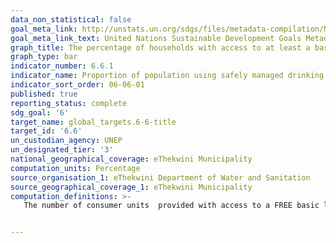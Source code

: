 ```yaml
---
data_non_statistical: false
goal_meta_link: http://unstats.un.org/sdgs/files/metadata-compilation/Metadata-Goal-6.pdf
goal_meta_link_text: United Nations Sustainable Development Goals Metadata (pdf 428kB)
graph_title: The percentage of households with access to at least a basic level of water
graph_type: bar
indicator_number: 6.6.1
indicator_name: Proportion of population using safely managed drinking water services
indicator_sort_order: 06-06-01
published: true
reporting_status: complete
sdg_goal: '6'
target_name: global_targets.6-6-title
target_id: '6.6'
un_custodian_agency: UNEP
un_designated_tier: '3'
national_geographical_coverage: eThekwini Municipality
computation_units: Percentage
source_organisation_1: eThekwini Department of Water and Sanitation
source_geographical_coverage_1: eThekwini Municipality
computation_definitions: >-
   The number of consumer units  provided with access to a FREE basic level of potable WATER either by means of a yard supply households (ground tank or metered flow limiter connected to a yard tap) or, for informal settlements, by a standpipe within 200m.


---
```

